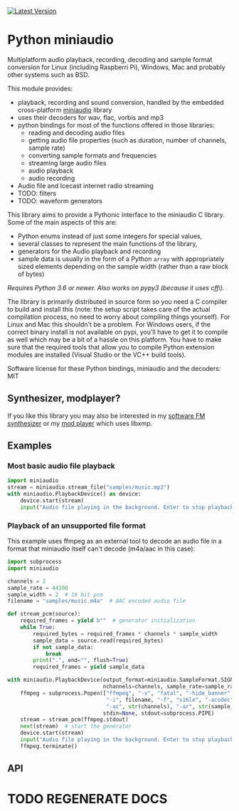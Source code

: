 [![Latest Version](https://img.shields.io/pypi/v/miniaudio.svg)](https://pypi.python.org/pypi/miniaudio/)


# Python miniaudio

Multiplatform audio playback, recording, decoding and sample format conversion for
Linux (including Raspberri Pi), Windows, Mac and probably other systems such as BSD.

This module provides:

- playback, recording and sound conversion, handled by the embedded cross-platform [miniaudio](https://github.com/dr-soft/miniaudio/) library
- uses their decoders for wav, flac, vorbis and mp3
- python bindings for most of the functions offered in those libraries:
  - reading and decoding audio files
  - getting audio file properties (such as duration, number of channels, sample rate)
  - converting sample formats and frequencies
  - streaming large audio files
  - audio playback
  - audio recording
- Audio file and Icecast internet radio streaming
- TODO: filters
- TODO: waveform generators


This library aims to provide a Pythonic interface to the miniaudio C library.
Some of the main aspects of this are:
 - Python enums instead of just some integers for special values,
 - several classes to represent the main functions of the library,
 - generators for the Audio playback and recording
 - sample data is usually in the form of a Python ``array`` with appropriately sized elements
   depending on the sample width (rather than a raw block of bytes)


*Requires Python 3.6 or newer.  Also works on pypy3 (because it uses cffi).*

The library is primarily distributed in source form so you need a C compiler to build and install this
(note: the setup script takes care of the actual compilation process, no need to worry about compiling things yourself).
For Linux and Mac this shouldn't be a problem. For Windows users, if the correct binary install
is not available on pypi, you'll have to get it to compile as well which may be a bit of a hassle
on this platform. You have to make sure that the required tools that allow you to compile Python extension modules
are installed (Visual Studio or the VC++ build tools).

Software license for these Python bindings, miniaudio and the decoders: MIT

## Synthesizer, modplayer?

If you like this library you may also be interested in my [software FM synthesizer](https://pypi.org/project/synthplayer/)
or my [mod player](https://pypi.org/project/libxmplite/) which uses libxmp.


## Examples

### Most basic audio file playback

```python
import miniaudio
stream = miniaudio.stream_file("samples/music.mp3")
with miniaudio.PlaybackDevice() as device:
    device.start(stream)
    input("Audio file playing in the background. Enter to stop playback: ")
```

### Playback of an unsupported file format

This example uses ffmpeg as an external tool to decode an audio file in a format
that miniaudio itself can't decode (m4a/aac in this case):

```python
import subprocess
import miniaudio

channels = 2
sample_rate = 44100
sample_width = 2  # 16 bit pcm
filename = "samples/music.m4a"  # AAC encoded audio file

def stream_pcm(source):
    required_frames = yield b""  # generator initialization
    while True:
        required_bytes = required_frames * channels * sample_width
        sample_data = source.read(required_bytes)
        if not sample_data:
            break
        print(".", end="", flush=True)
        required_frames = yield sample_data

with miniaudio.PlaybackDevice(output_format=miniaudio.SampleFormat.SIGNED16,
                              nchannels=channels, sample_rate=sample_rate) as device:
    ffmpeg = subprocess.Popen(["ffmpeg", "-v", "fatal", "-hide_banner", "-nostdin",
                               "-i", filename, "-f", "s16le", "-acodec", "pcm_s16le",
                               "-ac", str(channels), "-ar", str(sample_rate), "-"],
                              stdin=None, stdout=subprocess.PIPE)
    stream = stream_pcm(ffmpeg.stdout)
    next(stream)  # start the generator
    device.start(stream)
    input("Audio file playing in the background. Enter to stop playback: ")
    ffmpeg.terminate()
```

## API

# TODO REGENERATE DOCS
